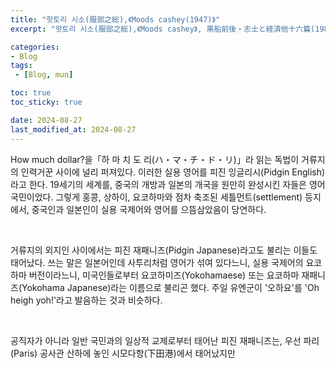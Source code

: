 ```yaml
---
title: "핫토리 시소(服部之総),《Moods cashey(1947)》"
excerpt: "핫토리 시소(服部之総),《Moods cashey》, 黒船前後・志士と経済他十六篇(1981)에서 옮김, 이와나미 쇼텐(岩波書店), 1947."

categories:
- Blog
tags:
 - [Blog, mun]

toc: true
toc_sticky: true

date: 2024-08-27
last_modified_at: 2024-08-27
---
```


How much dollar?을「하 마 치 도 리(ハ・マ・チ・ド・リ)」라 읽는 독법이 거류지의 인력거꾼 사이에 널리 퍼져있다. 이러한 실용 영어를 피진 잉글리시(Pidgin English)라고 한다. 19세기의 세계를, 중국의 개방과 일본의 개국을 원만히 완성시킨 자들은 영어국민이었다. 그렇게 홍콩, 상하이, 요코하마와 점차 축조된 세틀먼트(settlement) 등지에서, 중국인과 일본인이 실용 국제어와 영어를 으뜸삼았음이 당연하다.

&nbsp;

거류지의 외지인 사이에서는 피진 재패니즈(Pidgin Japanese)라고도 불리는 이들도 태어났다. 쓰는 말은 일본어인데 사투리처럼 영어가 섞여 있다느니, 실용 국제어의 요코하마 버전이라느니, 미국인들로부터 요코하미즈(Yokohamaese) 또는 요코하마 재패니즈(Yokohama Japanese)라는 이름으로 불리곤 했다. 주일 유엔군이 '오하요'를 'Oh heigh yoh!'라고 발음하는 것과 비슷하다.

&nbsp;

공직자가 아니라 일반 국민과의 일상적 교제로부터 태어난 피진 재패니즈는, 우선 파리(Paris) 공사관 산하에 놓인 시모다항(下田港)에서 태어났지만 
